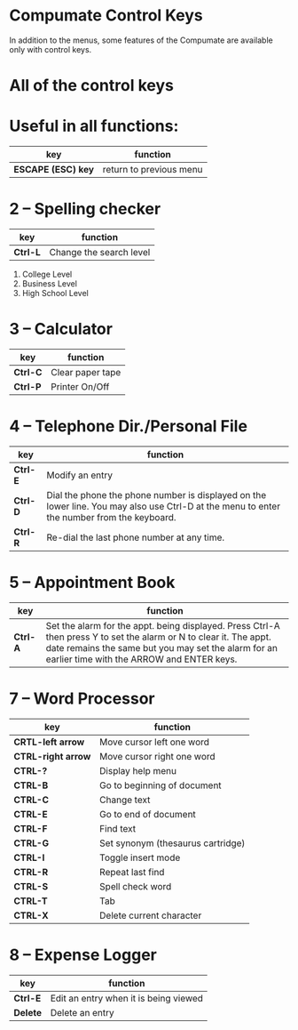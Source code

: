 ﻿# Compumate Control Keys

In addition to the menus, some features of the Compumate are available only with control keys.

# All of the control keys

# Useful in all functions:

key|function
-----|-----
**ESCAPE (ESC) key**|return to previous menu

# 2 – Spelling checker
key|function
-----|-----
**Ctrl-L**|Change the search level
1.  College Level
2.  Business Level
3.  High School Level

# 3 – Calculator
key|function
-----|-----
**Ctrl-C**|Clear paper tape
**Ctrl-P**|Printer On/Off

# 4 – Telephone Dir./Personal File

key|function
-----|-----
**Ctrl-E**|Modify an entry 
**Ctrl-D**|Dial the phone  the phone number is displayed on the lower line. You may also use Ctrl-D at the menu to enter the number from the keyboard.
**Ctrl-R**|Re-dial the last phone number at any time.

# 5 – Appointment Book

key|function
-----|-----
**Ctrl-A**|Set the alarm for the appt. being displayed. Press Ctrl-A then press Y to set the alarm or N to clear it. The appt. date remains the same but you may set the alarm for an earlier time with the ARROW and ENTER keys.


# 7 – Word Processor

key|function
-----|-----
**CRTL-left arrow**|Move cursor left one word
**CTRL-right arrow**|Move cursor right one word
**CTRL-?**|Display help menu
**CTRL-B**|Go to beginning of document
**CTRL-C**|Change text
**CTRL-E**|Go to end of document
**CTRL-F**|Find text
**CTRL-G**|Set synonym (thesaurus cartridge)
**CTRL-I**|Toggle insert mode
**CTRL-R**|Repeat last find
**CTRL-S**|Spell check word
**CTRL-T**|Tab
**CTRL-X**|Delete current character

# 8 – Expense Logger

key|function
-----|-----
**Ctrl-E**|Edit an entry when it is being viewed 
**Delete**|Delete an entry 
